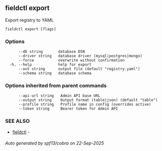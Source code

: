 ## fieldctl export

Export registry to YAML

```
fieldctl export [flags]
```

### Options

```
      --db string       database DSN
      --driver string   database driver (mysql|postgres|mongo)
      --force           overwrite without confirmation
  -h, --help            help for export
      --out string      output file (default "registry.yaml")
      --schema string   database schema
```

### Options inherited from parent commands

```
      --api-url string   Admin API base URL
      --output string    Output format (table|json) (default "table")
      --profile string   Profile name in config (overrides active)
      --token string     Bearer token for Admin API
```

### SEE ALSO

* [fieldctl](fieldctl.md)	 - 

###### Auto generated by spf13/cobra on 22-Sep-2025
